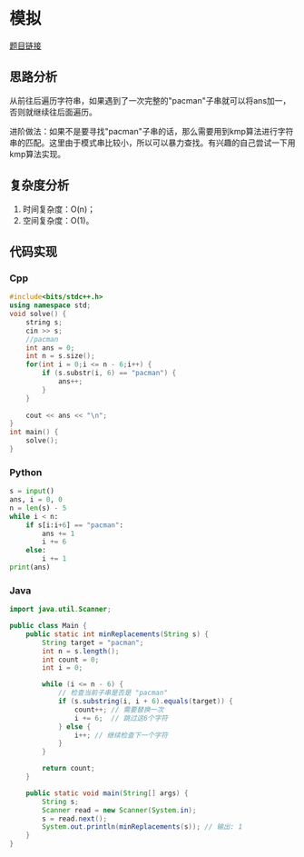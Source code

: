 # 模拟
[题目链接](https://kamacoder.com/problempage.php?pid=1308)
## 思路分析
从前往后遍历字符串，如果遇到了一次完整的"pacman"子串就可以将ans加一，否则就继续往后面遍历。

进阶做法：如果不是要寻找"pacman"子串的话，那么需要用到kmp算法进行字符串的匹配。这里由于模式串比较小，所以可以暴力查找。有兴趣的自己尝试一下用kmp算法实现。
## 复杂度分析
1. 时间复杂度：O(n)；
2. 空间复杂度：O(1)。
## 代码实现
### Cpp
``` cpp
#include<bits/stdc++.h>
using namespace std;
void solve() {
    string s;
    cin >> s;
    //pacman
    int ans = 0;
    int n = s.size();
    for(int i = 0;i <= n - 6;i++) {
        if (s.substr(i, 6) == "pacman") {
            ans++;
        }
    }
    
    cout << ans << "\n";
}
int main() {
    solve();        
}
```
### Python
``` python
s = input()
ans, i = 0, 0
n = len(s) - 5
while i < n:
    if s[i:i+6] == "pacman":
        ans += 1
        i += 6
    else:
        i += 1
print(ans)
```
### Java
``` java
import java.util.Scanner;

public class Main {
    public static int minReplacements(String s) {
        String target = "pacman";
        int n = s.length();
        int count = 0;
        int i = 0;

        while (i <= n - 6) {
            // 检查当前子串是否是 "pacman"
            if (s.substring(i, i + 6).equals(target)) {
                count++; // 需要替换一次
                i += 6;  // 跳过这6个字符
            } else {
                i++; // 继续检查下一个字符
            }
        }

        return count;
    }

    public static void main(String[] args) {
        String s;
        Scanner read = new Scanner(System.in);
        s = read.next();
        System.out.println(minReplacements(s)); // 输出: 1
    }
}
```